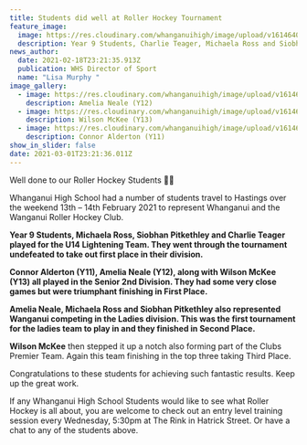 ```yaml
---
title: Students did well at Roller Hockey Tournament
feature_image:
  image: https://res.cloudinary.com/whanganuihigh/image/upload/v1614640994/News/154376202_1820293718119726_2464348717788317734_o.jpg
  description: Year 9 Students, Charlie Teager, Michaela Ross and Siobhan Pitkethley.
news_author:
  date: 2021-02-18T23:21:35.913Z
  publication: WHS Director of Sport
  name: "Lisa Murphy "
image_gallery:
  - image: https://res.cloudinary.com/whanganuihigh/image/upload/v1614641012/News/154149748_1820293714786393_463991989327573287_o.jpg
    description: Amelia Neale (Y12)
  - image: https://res.cloudinary.com/whanganuihigh/image/upload/v1614641025/News/154786796_1820293708119727_1471021071320577719_n.jpg
    description: Wilson McKee (Y13)
  - image: https://res.cloudinary.com/whanganuihigh/image/upload/v1614641040/News/154329295_1820293778119720_826793098641985678_n.jpg
    description: Connor Alderton (Y11)
show_in_slider: false
date: 2021-03-01T23:21:36.011Z
---
```

Well done to our Roller Hockey Students 💚💛

Whanganui High School had a number of students travel to Hastings over the weekend 13th – 14th February 2021 to represent Whanganui and the Wanganui Roller Hockey Club.

**Year 9 Students, Michaela Ross, Siobhan Pitkethley and Charlie Teager played for the U14 Lightening Team. They went through the tournament undefeated to take out first place in their division.**

**Connor Alderton (Y11), Amelia Neale (Y12), along with Wilson McKee (Y13) all played in the Senior 2nd Division. They had some very close games but were triumphant finishing in First Place.**

**Amelia Neale, Michaela Ross and Siobhan Pitkethley also represented Wanganui competing in the Ladies division. This was the first tournament for the ladies team to play in and they finished in Second Place.**

**Wilson McKee** then stepped it up a notch also forming part of the Clubs Premier Team. Again this team finishing in the top three taking Third Place.

Congratulations to these students for achieving such fantastic results. Keep up the great work.

If any Whanganui High School Students would like to see what Roller Hockey is all about, you are welcome to check out an entry level training session every Wednesday, 5:30pm at The Rink in Hatrick Street. Or have a chat to any of the students above.